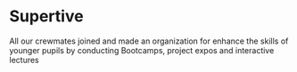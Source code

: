 # Supertive
All our crewmates joined and made an organization for enhance the skills of younger pupils by conducting Bootcamps, project expos and interactive lectures
